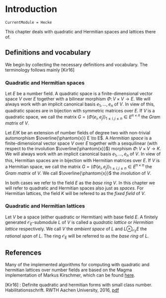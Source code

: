 # Introduction
```@meta
CurrentModule = Hecke
```


This chapter deals with quadratic and Hermitian spaces and lattices there of.

## Definitions and vocabulary

We begin by collecting the necessary definitions and vocabulary.
The terminology follows mainly [Kir16]

### Quadratic and Hermitian spaces

Let $E$ be a number field. A quadratic space is a finite-dimensional vector space
$V$ over $E$ together with a bilinear morphism $\Phi \colon V \times V \to E$.
We will always work with an implicit canonical basis $e_1,\dotsc,e_n$ of $V$.
In view of this, quadratic spaces are in bijection with symmetric matrices over $E$.
If $V$ is a quadratic space, we call the matrix $G = (\Phi(e_i, e_j))_{1 \leq i, j \leq n} \in E^{n \times n}$
the *Gram matrix* of $V$.

Let $E/K$ be an extension of number fields of degree two with non-trivial automorphism $\overline{\phantom{x}} E \to E$. A *Hermitian space* is a finite-dimensional vector space
$V$ over $E$ together with a sesquilinear (with respect to the involution $\overline{\phantom{x}}$) morphism $\Phi \colon V \times V \to K$.
We will always work with an implicit canonical basis $e_1,\dotsc,e_n$ of $V$.
In view of this, Hermitian spaces are in bijection with Hermitian matrices over $E$.
If $V$ is a Hermitian space, we call the matrix $G = (\Phi(e_i, e_j))_{1 \leq i, j \leq n} \in E^{n \times n}$
the *Gram matrix* of $V$. We call $\overline{\phantom{x}}$ the *involution* of $V$.

In both cases we refer to the field $E$ as the *base ring* $V$. In this chapter
we will refer to quadratic and Hermitian spaces also just as *spaces*.
For Hermitian lattices, the field $K$ will be refered to as the *fixed field* of $V$.

### Quadratic and Hermitian lattices

Let $V$ be a space (either quadratic or Hermitian) with base field $E$.
A finitely generated $\mathcal O_E$-submodule $L$ of $V$ is called a *quadratic lattice* or *Hermitian lattice* respectively.
We call $V$ the *ambient space* of $L$ and $L\otimes_{\mathcal O_E} E$ the *rational span* of $L$.
The ring $\mathcal O_E$ will be referred to as the *base ring* of $L$.

## References

Many of the implemented algorithms for computing with quadratic and hermitian lattices
over number fields are based on the Magma implementation of Markus Kirschmer, which can
be found [here](http://www.math.rwth-aachen.de/~Markus.Kirschmer/magma/lat.html).

[Kir16]
: Definite quadratic and hermitian forms with small class number. Habilitationsschrift. RWTH Aachen University, 2016, [pdf](http://www.math.rwth-aachen.de/~Markus.Kirschmer/papers/herm.pdf)
